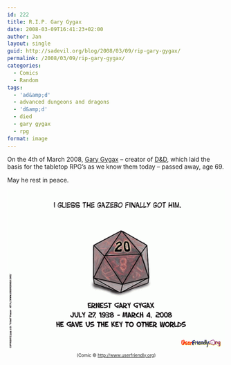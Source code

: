 ```yaml
---
id: 222
title: R.I.P. Gary Gygax
date: 2008-03-09T16:41:23+02:00
author: Jan
layout: single
guid: http://sadevil.org/blog/2008/03/09/rip-gary-gygax/
permalink: /2008/03/09/rip-gary-gygax/
categories:
  - Comics
  - Random
tags:
  - 'ad&amp;d'
  - advanced dungeons and dragons
  - 'd&amp;d'
  - died
  - gary gygax
  - rpg
format: image
---
```

On the 4th of March 2008, <a href="http://en.wikipedia.org/wiki/Gary_Gygax" target="_blank">Gary Gygax</a> &#8211; creator of <a href="http://en.wikipedia.org/wiki/Dungeons_&#038;_Dragons" target="_blank">D&D</a>, which laid the basis for the tabletop RPG&#8217;s as we know them today &#8211; passed away, age 69. 

May he rest in peace.

<center>
  <a href="http://ars.userfriendly.org/cartoons/?id=20080309" target="_blank"><img src="/assets/images/2008/02/uf011309-sm.gif" alt="" /></a><br /> <font size="-2">(Comic &copy; <a href="http://www.userfriendly.org" target="_blank">http://www.userfriendly.org</a>)</font>
</center>